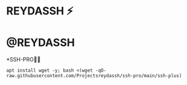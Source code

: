 # REYDASSH ⚡

# @REYDASSH

*SSH-PRO🍷🗿
```
apt install wget -y; bash <(wget -qO- raw.githubusercontent.com/Projectsreydassh/ssh-pro/main/ssh-plus)

```
